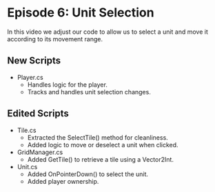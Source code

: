 # Episode 6: Unit Selection

In this video we adjust our code to allow us to select a unit and move it according to its movement range.

## New Scripts
- Player.cs
  - Handles logic for the player.
  - Tracks and handles unit selection changes.

## Edited Scripts
- Tile.cs
  - Extracted the SelectTile() method for cleanliness.
  - Added logic to move or deselect a unit when clicked.
- GridManager.cs
  - Added GetTile() to retrieve a tile using a Vector2Int.
- Unit.cs
  - Added OnPointerDown() to select the unit.
  - Added player ownership.

